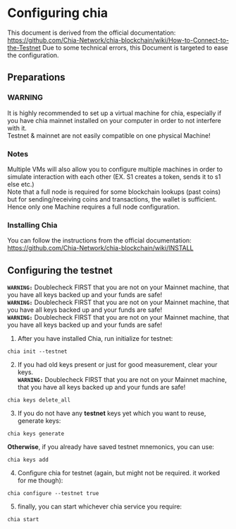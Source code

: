 # Configuring chia
This document is derived from the official documentation: https://github.com/Chia-Network/chia-blockchain/wiki/How-to-Connect-to-the-Testnet
Due to some technical errors, this Document is targeted to ease the configuration.

## Preparations
### WARNING
It is highly recommended to set up a virtual machine for chia, especially if you have chia mainnet installed on your computer in order to not interfere with it.  
Testnet & mainnet are not easily compatible on one physical Machine!
### Notes
Multiple VMs will also allow you to configure multiple machines in order to simulate interaction with each other (EX. S1 creates a token, sends it to s1 else etc.)  
Note that a full node is required for some blockchain lookups (past coins) but for sending/receiving coins and transactions, the wallet is sufficient. Hence only one Machine requires a full node configuration.
### Installing Chia
You can follow the instructions from the official documentation: https://github.com/Chia-Network/chia-blockchain/wiki/INSTALL

## Configuring the testnet
**`WARNING:`** Doublecheck FIRST that you are not on your Mainnet machine, that you have all keys backed up and your funds are safe!  
**`WARNING:`** Doublecheck FIRST that you are not on your Mainnet machine, that you have all keys backed up and your funds are safe!  
**`WARNING:`** Doublecheck FIRST that you are not on your Mainnet machine, that you have all keys backed up and your funds are safe!  

1. After you have installed Chia, run initialize for testnet:  
```
chia init --testnet
```
2. If you had old keys present or just for good measurement, clear your keys.  
**`WARNING:`** Doublecheck FIRST that you are not on your Mainnet machine, that you have all keys backed up and your funds are safe!  
```
chia keys delete_all
```
3. If you do not have any **testnet** keys yet which you want to reuse, generate keys:  
```
chia keys generate
```
**Otherwise**, if you already have saved testnet mnemonics, you can use:
```
chia keys add
```
4. Configure chia for testnet (again, but might not be required. it worked for me though):  
```
chia configure --testnet true
```
5. finally, you can start whichever chia service you require:  
```
chia start
```